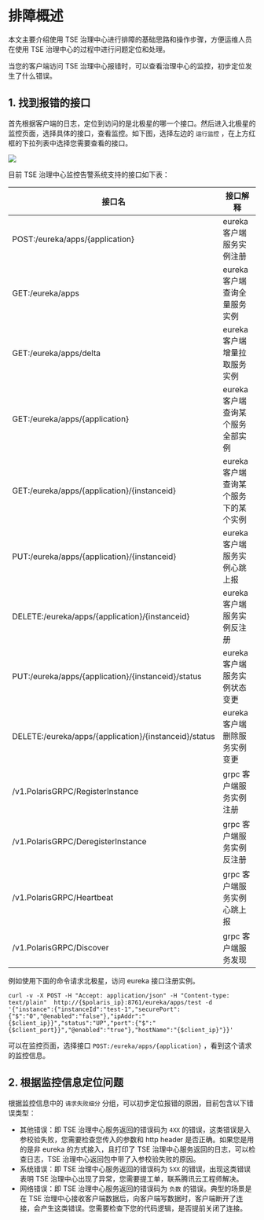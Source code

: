 # 排障概述
本文主要介绍使用 TSE 治理中心进行排障的基础思路和操作步骤，方便运维人员在使用 TSE 治理中心的过程中进行问题定位和处理。

当您的客户端访问 TSE 治理中心报错时，可以查看治理中心的监控，初步定位发生了什么错误。

## 1. 找到报错的接口

首先根据客户端的日志，定位到访问的是北极星的哪一个接口。然后进入北极星的监控页面，选择具体的接口，查看监控。如下图，选择左边的 `运行监控` ，在上方红框的下拉列表中选择您需要查看的接口。

![](https://qcloudimg.tencent-cloud.cn/raw/92c30926efbc1183ce4e3a4fcd87db81.png)

目前 TSE 治理中心监控告警系统支持的接口如下表：

| 接口名                                 | 接口解释              |
| ------------------------------------- | -------------------- | 
| POST:/eureka/apps/{application}       | eureka 客户端服务实例注册       |
| GET:/eureka/apps       | eureka 客户端查询全量服务实例       |
| GET:/eureka/apps/delta       | eureka 客户端增量拉取服务实例       |
| GET:/eureka/apps/{application}       | eureka 客户端查询某个服务全部实例       |
| GET:/eureka/apps/{application}/{instanceid} | eureka 客户端查询某个服务下的某个实例       |
| PUT:/eureka/apps/{application}/{instanceid}  | eureka 客户端服务实例心跳上报  |
| DELETE:/eureka/apps/{application}/{instanceid}       | eureka 客户端服务实例反注册       |
| PUT:/eureka/apps/{application}/{instanceid}/status       | eureka 客户端服务实例状态变更       |
| DELETE:/eureka/apps/{application}/{instanceid}/status       | eureka 客户端删除服务实例变更       |
| /v1.PolarisGRPC/RegisterInstance       | grpc 客户端服务实例注册       |
| /v1.PolarisGRPC/DeregisterInstance       | grpc 客户端服务实例反注册       |
| /v1.PolarisGRPC/Heartbeat       | grpc 客户端服务实例心跳上报       |
| /v1.PolarisGRPC/Discover       | grpc 客户端服务发现       |

例如使用下面的命令请求北极星，访问 eureka 接口注册实例。

```
curl -v -X POST -H "Accept: application/json" -H "Content-type: text/plain"  http://{$polaris_ip}:8761/eureka/apps/test -d '{"instance":{"instanceId":"test-1","securePort":{"$":"0","@enabled":"false"},"ipAddr":"{$client_ip}}","status":"UP","port":{"$":"{$client_port}}","@enabled":"true"},"hostName":"{$client_ip}"}}'
```

可以在监控页面，选择接口 `POST:/eureka/apps/{application}` ，看到这个请求的监控信息。

## 2. 根据监控信息定位问题

根据监控信息中的 `请求失败细分` 分组，可以初步定位报错的原因，目前包含以下错误类型：

- 其他错误：即 TSE 治理中心服务返回的错误码为 `4XX` 的错误，这类错误是入参校验失败，您需要检查您传入的参数和 http header 是否正确。如果您是用的是非 eureka 的方式接入，且打印了 TSE 治理中心服务返回的日志，可以检查日志，TSE 治理中心返回包中带了入参校验失败的原因。
- 系统错误：即 TSE 治理中心服务返回的错误码为 `5XX` 的错误，出现这类错误表明 TSE 治理中心出现了异常，您需要提工单，联系腾讯云工程师解决。
- 网络错误：即 TSE 治理中心服务返回的错误码为 `负数` 的错误。典型的场景是在 TSE 治理中心接收客户端数据后，向客户端写数据时，客户端断开了连接，会产生这类错误。您需要检查下您的代码逻辑，是否提前关闭了连接。